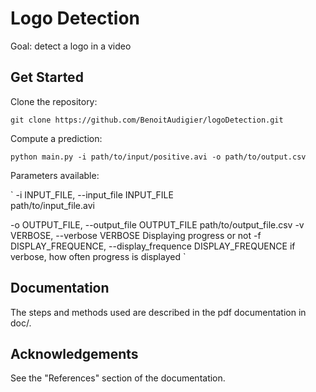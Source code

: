 # Logo Detection

Goal: detect a logo in a video

## Get Started

Clone the repository:

`
git clone https://github.com/BenoitAudigier/logoDetection.git
`

Compute a prediction:

`python main.py -i path/to/input/positive.avi -o path/to/output.csv`

Parameters available:

`
  -i INPUT_FILE, --input_file INPUT_FILE  
                        path/to/input_file.avi

  -o OUTPUT_FILE, --output_file OUTPUT_FILE
                        path/to/output_file.csv
  -v VERBOSE, --verbose VERBOSE
                        Displaying progress or not
  -f DISPLAY_FREQUENCE, --display_frequence DISPLAY_FREQUENCE
                        if verbose, how often progress is displayed
`

## Documentation

The steps and methods used are described in the pdf documentation in doc/.

## Acknowledgements

See the "References" section of the documentation.
